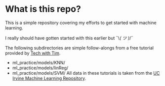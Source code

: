 # What is this repo?

This is a simple repository covering my efforts to get started with machine learning.

I really should have gotten started with this earlier but ¯\\_( ツ )_/¯

The following subdirectories are simple follow-alongs from a free tutorial provided by 
[Tech with Tim](https://www.techwithtim.net/tutorials/machine-learning-python/introduction). 

- ml_practice/models/KNN/
- ml_practice/models/linReg/
- ml_practice/models/SVM/
All data in these tutorials is taken from the [UC Irvine Machine Learning Repository](https://archive.ics.uci.edu/).